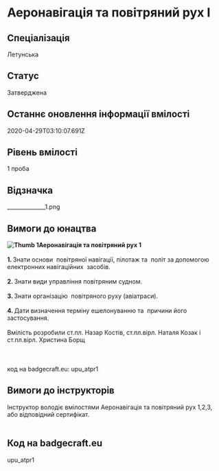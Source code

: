 # Аеронавігація та повітряний рух І

## Спеціалізація

Летунська

## Статус

Затверджена

## Останнє оновлення інформації вмілості

2020-04-29T03:10:07.691Z

## Рівень вмілості

1 проба

## Відзначка

______________1.png

## Вимоги до юнацтва

<div><b><img alt="Thumb               1" src="/uploads/textareas/bootsy/image/36/small_______________1.png">Аеронавігація та повітряний рух 1</b></div><div><br></div><div><b>1. </b>Знати основи &nbsp;повітряної навігації, пілотаж та &nbsp;політ за допомогою електронних навігаційних &nbsp;засобів.</div><div><b><br>2. </b>Знати види управління повітряним судном.</div><div><b><br>3. </b>Знати організацію &nbsp;повітряного руху (авіатраси).</div><div><b><br>4. </b>Дати визначення терміну ешелонуванню та &nbsp;причини його застосування.</div><div><br></div><div>Вмілість розробили ст.пл. Назар Костів, ст.пл.вірл. Наталя Козак і ст.пл.вірл. Христина Борщ<br><br><br><br>код на badgecraft.eu: upu_atpr1<br></div>

## Вимоги до інструкторів

<div>Інструктор володіє вмілостями Аеронавігація та повітряний рух 1,2,3, або відповідний сертифікат.</div><div><br></div>

## Код на badgecraft.eu

upu_atpr1